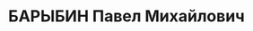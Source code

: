 ---
title: БАРЫБИН Павел Михайлович
description: "Род. в 1895, Астраханская губ., село Теплинское, русский, обр.: среднее,\
  \ б/п. Проживал: г. Армавир. Старший бухгалтер Армавирской базы «Азчермаслопрома»\
  \ \n  Арестован 22.04.1937. Обв. по политическим мотивам. Приговор: ВК ВС СССР,\
  \ 17.12.1937 – ВМН"
---